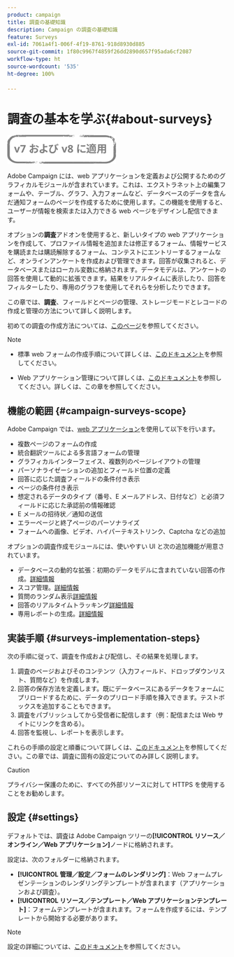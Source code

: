 ```yaml
---
product: campaign
title: 調査の基礎知識
description: Campaign の調査の基礎知識
feature: Surveys
exl-id: 7061a4f1-006f-4f19-8761-918d8930d885
source-git-commit: 1f80c9967f4859f26dd2890d657f95ada6cf2087
workflow-type: ht
source-wordcount: '535'
ht-degree: 100%

---
```


# 調査の基本を学ぶ{#about-surveys}

![](../../assets/common.svg)

Adobe Campaign には、web アプリケーションを定義および公開するためのグラフィカルモジュールが含まれています。これは、エクストラネット上の編集フォームや、テーブル、グラフ、入力フォームなど、データベースのデータを含んだ通知フォームのページを作成するために使用します。この機能を使用すると、ユーザーが情報を検索または入力できる web ページをデザインし配信できます。

オプションの&#x200B;**調査**&#x200B;アドオンを使用すると、新しいタイプの web アプリケーションを作成して、プロファイル情報を追加または修正するフォーム、情報サービスを購読または購読解除するフォーム、コンテストにエントリーするフォームなど、オンラインアンケートを作成および管理できます。回答が収集されると、データベースまたはローカル変数に格納されます。データモデルは、アンケートの回答を使用して動的に拡張できます。結果をリアルタイムに表示したり、回答をフィルターしたり、専用のグラフを使用してそれらを分析したりできます。

この章では、**調査**、フィールドとページの管理、ストレージモードとレコードの作成と管理の方法について詳しく説明します。

 初めての調査の作成方法については、[このページ](getting-started-with-surveys.md)を参照してください。

>[!NOTE]
>
>* 標準 web フォームの作成手順について詳しくは、[このドキュメント](../../web/using/about-web-forms.md)を参照してください。
>
>* Web アプリケーション管理について詳しくは、[このドキュメント](../../web/using/about-web-applications.md)を参照してください。詳しくは、この章を参照してください。


## 機能の範囲 {#campaign-surveys-scope}

Adobe Campaign では、[web アプリケーション](../../web/using/about-web-forms.md)を使用して以下を行います。

* 複数ページのフォームの作成
* 統合翻訳ツールによる多言語フォームの管理
* グラフィカルインターフェイス、複数列のページレイアウトの管理
* パーソナライゼーションの追加とフィールド位置の定義
* 回答に応じた調査フィールドの条件付き表示
* ページの条件付き表示
* 想定されるデータのタイプ（番号、E メールアドレス、日付など）と必須フィールドに応じた承認前の情報確認
* E メールの招待状／通知の送信
* エラーページと終了ページのパーソナライズ
* フォームへの画像、ビデオ、ハイパーテキストリンク、Captcha などの追加

オプションの調査作成モジュールには、使いやすい UI と次の追加機能が用意されています。

* データベースの動的な拡張：初期のデータモデルに含まれていない回答の作成。[詳細情報](../../surveys/using/managing-answers.md#storing-collected-answers)
* スコア管理。[詳細情報](../../surveys/using/managing-answers.md#score-management)
* 質問のランダム表示[詳細情報](../../surveys/using/building-a-survey.md#adding-questions)
* 回答のリアルタイムトラッキング[詳細情報](../../surveys/using/publish--track-and-use-collected-data.md#response-tracking)
* 専用レポートの生成。[詳細情報](../../surveys/using/publish--track-and-use-collected-data.md#reports-on-surveys)


## 実装手順 {#surveys-implementation-steps}

次の手順に従って、調査を作成および配信し、その結果を処理します。

1. 調査のページおよびそのコンテンツ（入力フィールド、ドロップダウンリスト、質問など）を作成します。
1. 回答の保存方法を定義します。既にデータベースにあるデータをフォームにプリロードするために、データのプリロード手順を挿入できます。テストボックスを追加することもできます。
1. 調査をパブリッシュしてから受信者に配信します（例：配信または Web サイトにリンクを含める）。
1. 回答を監視し、レポートを表示します。

これらの手順の設定と順番について詳しくは、[このドキュメント](../../web/using/about-web-forms.md)を参照してください。この章では、調査に固有の設定についてのみ詳しく説明します。

>[!CAUTION]
>
>プライバシー保護のために、すべての外部リソースに対して HTTPS を使用することをお勧めします。

## 設定 {#settings}

デフォルトでは、調査は Adobe Campaign ツリーの&#x200B;**[!UICONTROL リソース／オンライン／Web アプリケーション]**&#x200B;ノードに格納されます。

設定は、次のフォルダーに格納されます。

* **[!UICONTROL 管理／設定／フォームのレンダリング]**：Web フォームプレゼンテーションのレンダリングテンプレートが含まれます（アプリケーションおよび調査）。
* **[!UICONTROL リソース／テンプレート／Web アプリケーションテンプレート]**：フォームテンプレートが含まれます。フォームを作成するには、テンプレートから開始する必要があります。

>[!NOTE]
>
>設定の詳細については、[このドキュメント](../../web/using/about-web-forms.md)を参照してください。
